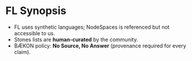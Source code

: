 # FL Synopsis
- FL uses synthetic languages; NodeSpaces is referenced but not accessible to us.
- Stones lists are **human-curated** by the community.
- BÆKON policy: **No Source, No Answer** (provenance required for every claim).

